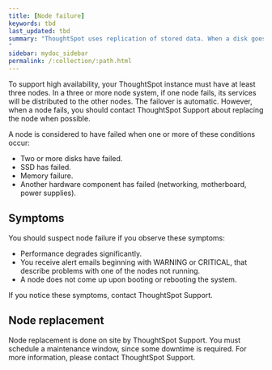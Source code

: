 ```yaml
---
title: [Node failure]
keywords: tbd
last_updated: tbd
summary: "ThoughtSpot uses replication of stored data. When a disk goes bad, ThoughtSpot continues to operate.
"
sidebar: mydoc_sidebar
permalink: /:collection/:path.html
---
```

To support high availability, your ThoughtSpot instance must have at least three nodes. In a three or more node system, if one node fails, its services will be distributed to the other nodes. The failover is automatic. However, when a node fails, you should contact ThoughtSpot Support about replacing the node when possible.

A node is considered to have failed when one or more of these conditions occur:

-   Two or more disks have failed.
-   SSD has failed.
-   Memory failure.
-   Another hardware component has failed (networking, motherboard, power supplies).

## Symptoms

You should suspect node failure if you observe these symptoms:

-   Performance degrades significantly.
-   You receive alert emails beginning with WARNING or CRITICAL, that describe problems with one of the nodes not running.
-   A node does not come up upon booting or rebooting the system.

If you notice these symptoms, contact ThoughtSpot Support.

## Node replacement

Node replacement is done on site by ThoughtSpot Support. You must schedule a maintenance window, since some downtime is required. For more information, please contact ThoughtSpot Support.
